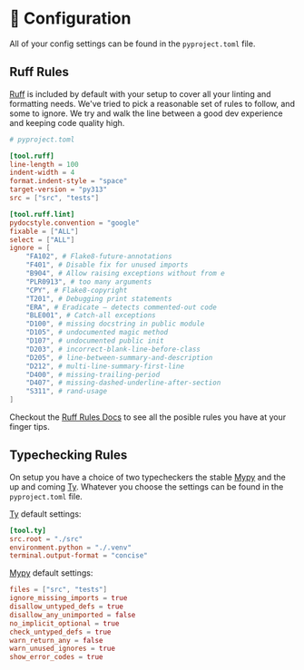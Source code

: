 # 🍧 Configuration

All of your config settings can be found in the `pyproject.toml` file.

## Ruff Rules

[Ruff] is included by default with your setup to cover all your linting and formatting needs. We've tried to pick a reasonable set of rules to follow, and some to ignore. We try and walk the line between a good dev experience and keeping code quality high.

```toml
# pyproject.toml

[tool.ruff]
line-length = 100
indent-width = 4
format.indent-style = "space"
target-version = "py313"
src = ["src", "tests"]

[tool.ruff.lint]
pydocstyle.convention = "google"
fixable = ["ALL"]
select = ["ALL"]
ignore = [
    "FA102", # Flake8-future-annotations
    "F401", # Disable fix for unused imports
    "B904", # Allow raising exceptions without from e
    "PLR0913", # too many arguments
    "CPY", # Flake8-copyright
    "T201", # Debugging print statements
    "ERA", # Eradicate – detects commented-out code
    "BLE001", # Catch-all exceptions
    "D100", # missing docstring in public module
    "D105", # undocumented magic method
    "D107", # undocumented public init
    "D203", # incorrect-blank-line-before-class
    "D205", # line-between-summary-and-description
    "D212", # multi-line-summary-first-line
    "D400", # missing-trailing-period
    "D407", # missing-dashed-underline-after-section
    "S311", # rand-usage
]
```

Checkout the [Ruff Rules Docs] to see all the posible rules you have at your finger tips.

## Typechecking Rules

On setup you have a choice of two typecheckers the stable [Mypy] and the up and coming [Ty]. Whatever you choose the settings can be found in the `pyproject.toml` file.

[Ty] default settings:

```toml
[tool.ty]
src.root = "./src"
environment.python = "./.venv"
terminal.output-format = "concise"
```

[Mypy] default settings:

```toml
files = ["src", "tests"]
ignore_missing_imports = true
disallow_untyped_defs = true
disallow_any_unimported = false
no_implicit_optional = true
check_untyped_defs = true
warn_return_any = false
warn_unused_ignores = true
show_error_codes = true
```

[Mypy]: https://mypy.readthedocs.io/en/stable/getting_started.html
[Ty]: https://github.com/astral-sh/ty
[Ruff]: https://astral.sh/ruff
[Ruff Rules Docs]: https://docs.astral.sh/ruff/rules/
